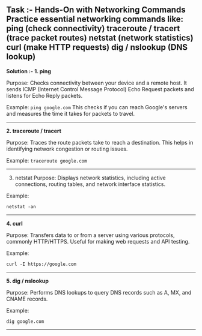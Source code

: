 **Task :-**
Hands-On with Networking Commands Practice essential networking commands like:
ping (check connectivity) traceroute / tracert (trace packet routes) netstat
(network statistics) curl (make HTTP requests) dig / nslookup (DNS lookup)
---

**Solution :-**
**1. ping**

Purpose: Checks connectivity between your device and a remote host. It sends ICMP (Internet Control Message Protocol) Echo Request packets and listens for Echo Reply packets.

Example:
`ping google.com`
This checks if you can reach Google's servers and measures the time it takes for packets to travel.

---
**2. traceroute / tracert**

Purpose: Traces the route packets take to reach a destination. This helps in identifying network congestion or routing issues.

Example:
`traceroute google.com`

---
3. netstat
Purpose: Displays network statistics, including active connections, routing tables, and network interface statistics.

Example:

`netstat -an`

---
**4. curl**

Purpose: Transfers data to or from a server using various protocols, commonly HTTP/HTTPS. Useful for making web requests and API testing.

Example:

`curl -I https://google.com`

---

**5. dig / nslookup**

Purpose: Performs DNS lookups to query DNS records such as A, MX, and CNAME records.

Example:

`dig google.com`

---
